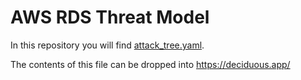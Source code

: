 # AWS RDS Threat Model

In this repository you will find [attack_tree.yaml](attack_tree.yaml).

The contents of this file can be dropped into https://deciduous.app/
